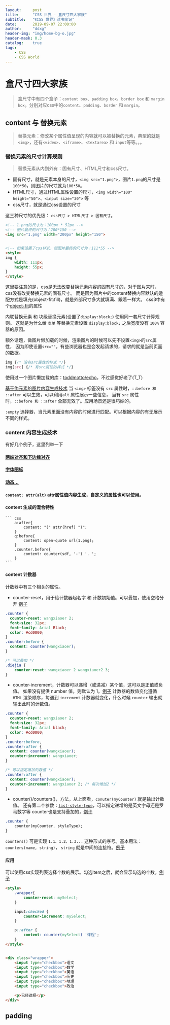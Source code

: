 ```yaml
---
layout:     post
title:      "CSS 世界 - 盒尺寸四大家族"
subtitle:   "《CSS 世界》读书笔记"
date:       2019-09-07 22:00:00
author:     "ddxg"
header-img: "img/home-bg-o.jpg"
header-mask: 0.3
catalog:    true
tags:
    - CSS
    - CSS World
---
```


# 盒尺寸四大家族

> 盒尺寸中有四个盒子：`content box`、`padding box`、`border box` 和 `margin box`。分别对应css中的`content`、`padding`、`border` 和 `margin`。

## content 与 替换元素

> 替换元素：修改某个属性值呈现的内容就可以被替换的元素，典型的就是`<img>`，还有`<video>`、`<iframe>`、`<textarea>` 和 `input`等等。。。

### 替换元素的尺寸计算规则

> 替换元素从内到外有：固有尺寸、HTML尺寸和css尺寸。

- 固有尺寸，就是元素本身的尺寸，`<img src="1.png">`，图片`1.png`的尺寸是`100*50`，则图片的尺寸就为`100*50`。
- HTML尺寸，通过HTML属性设置的尺寸，`<img width="100" height="50">`、`<input size="30">` 等
- css尺寸，就是通过css设置的尺寸

这三种尺寸的优先级： `css尺寸 > HTML尺寸 > 固有尺寸`。

``` html
<!-- 1.png的尺寸为：100px * 52px -->
<!-- 图片最终的尺寸为：200*150 -->
<img src="1.png" width="200px" height="150">


<!-- 如果设置了css样式，则图片最终的尺寸为：111*55 -->
<style>
img {
    width: 111px;
    height: 55px;
}
</style>
```

这里要注意的是，css是无法改变替换元素内容的固有尺寸的，对于图片来时，css没有改变替换元素的固有尺寸。
而是因为图片中的content替换内容默认的适配方式是填充(object-fit:fill)，就是外部尺寸多大就填满、跟着一样大。
css3中有个[object-fit](https://developer.mozilla.org/zh-CN/docs/Web/CSS/object-fit)的属性


内联替换元素 和 块级替换元素(设置了`display:block;`) 使用同一套尺寸计算规则。
这就是为什么给 `表单` 等替换元素设置 `display:block;` 之后宽度没有 `100%` 容器的原因。


额外话题，做图片懒加载的时候，渲染图片的时候可以先不设置`<img>`的`src`属性，
因为即使设置`src=""`，有些浏览器也是会发起请求的，请求的就是当前页面的数据。
``` css
img {/* 没有src属性的样式 */}
img[src] {/* 有src属性的样式 */}
```
使用过一个图片懒加载的库：[toddmotto/echo](https://github.com/toddmotto/echo)，不过感觉好老了(T_T)

[基于伪元素的图片内容生成技术](https://demo.cssworld.cn/4/1-2.php)
当 `<img>` 标签没有 `src` 属性时，`::before 和 ::after` 可以生效，可以利用`alt` 属性展示一些信息，
当有 `src` 属性时，`::before 和 ::after` 全部无效了。应用场景还是很巧妙的。

`:empty` 选择器，当元素里面没有内容的时候进行匹配。可以根据内容的有无展示不同的样式。



### content 内容生成技术

有好几个例子，这里列举一下
#### [两端对齐和下边缘对齐](https://demo.cssworld.cn/4/1-7.php)
#### [字体图标](https://demo.cssworld.cn/4/1-8.php)
#### [动态...](https://demo.cssworld.cn/4/1-9.php)
#### `content: attr(alt)` attr属性值内容生成，自定义的属性也可以使用。
#### content 生成的混合特性
    ``` css
        a:after{
            content: "(" attr(href) ")";
        }
        q:before{
            content: open-quote url(1.png);
        }
        .counter.before{
            content: counter(sdf, '-') '. ';
        }
    ```
#### content 计数器

计数器中有三个相关的属性。

- counter-reset，用于给计数器起名字 和 计数初始值。可以叠加，使用空格分开
[例子](https://demo.cssworld.cn/4/1-11.php)
``` css
.counter {
  counter-reset: wangxiaoer 2; 
  font-size: 32px; 
  font-family: Arial Black; 
  color: #cd0000; 
}
.counter:before { 
  content: counter(wangxiaoer); 
}

/* 可以叠加 */
.diejia {
    counter-reset: wangxiaoer 2 wangxiaoer2 3;
}
```

- counter-increment，计数器可以递增（或递减）某个值，这可以是正值或负值。
如果没有提供 number 值，则默认为 1。[例子](https://demo.cssworld.cn/4/1-13.php)
计数器的数值变化遵循 `HTML` 渲染顺序，每遇到 `increment` 计数器就变化，什么时候 `counter` 输出就输出此时的计数值。

``` css
.counter {
  counter-reset: wangxiaoer 2;
  font-size: 32px; 
  font-family: Arial black; 
  color: #cd0000; 
}
.counter:before,
.counter:after { 
  content: counter(wangxiaoer);
  counter-increment: wangxiaoer;
}

/* 可以指定增加的数值 */
.counter:after { 
  content: counter(wangxiaoer);
  counter-increment: wangxiaoer 2; /* 每次增加2 */
}
```

- counter()/counters()，方法，从上面看，`conuter(myCounter)` 就是输出计数值。
还有第二个参数：[`list-style-type`](https://www.w3school.com.cn/css/pr_list-style-type.asp)，可以指定递增的是英文字母还是罗马数字等
counter也是支持叠加的，[例子](https://demo.cssworld.cn/4/1-17.php)

``` css
.counter {
    counter(myCounter, styleType);
}
```

`counters()` 可是实现 `1.1、1.2、1.3...` 这种形式的序号。基本用法：`counters(name, string)`，
`string` 就是中间的连接符。[例子](https://demo.cssworld.cn/4/1-18.php)

#### 应用

可以使用css实现列表选择个数的展示。勾选item之后，就会显示勾选的个数。[例子](https://github.com/DDXG638/myLearn/blob/master/css-world/charpter4/css-counter.html)

``` html
<style>
    .wrapper{
        counter-reset: mySelect;
    }

    input:checked {
        counter-increment: mySelect;
    }

    p::after {
        content: counter(mySelect) '课程';
    }
</style>


<div class="wrapper">
    <input type="checkbox">语文
    <input type="checkbox">数学
    <input type="checkbox">英语
    <input type="checkbox">历史
    <input type="checkbox">地理
    <input type="checkbox">政治

    <p>已经选择</p>
</div>
```



## padding
